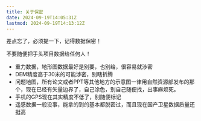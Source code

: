 ```yaml
---
title: 关于保密
date: 2024-09-19T14:05:31Z
lastmod: 2024-09-19T14:13:12Z
---
```


差点忘了，必须提一下，记得数据保密！

不要随便把手头项目数据给任何人！

* 重力数据，地形图数据最好是别要，也别给，很容易就涉密
* DEM精度高于30米的可能涉密，别瞎折腾
* 问题地图，所有论文或者PPT等其他地方的示意图一律用自然资源部发布的那个，现在已经有矢量边界了，自己涂色，别自己随便找，出事麻烦死。
* 手机的GPS现在其实精度不低了，别随便标记
* 遥感数据一般没事，能拿的到的基本都脱密过，而且现在国产卫星数据质量还挺高
